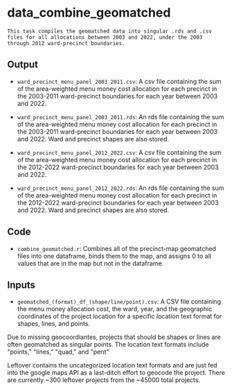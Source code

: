 # data_combine_geomatched
    This task compiles the geomatched data into singular .rds and .csv files for all allocations between 2003 and 2022, under the 2003 through 2012 ward-precinct boundaries.
## Output
* `ward_precinct_menu_panel_2003_2011.csv`: 
A csv file containing the sum of the area-weighted menu money cost allocation for each precinct in the 2003-2011 ward-precinct boundaries for each year between 2003 and 2022.
* `ward_precinct_menu_panel_2003_2011.rds`: 
An rds file containing the sum of the area-weighted menu money cost allocation for each precinct in the 2003-2011 ward-precinct boundaries for each year between 2003 and 2022. Ward and precinct shapes are also stored.

* `ward_precinct_menu_panel_2012_2022.csv`: 
A csv file containing the sum of the area-weighted menu money cost allocation for each precinct in the 2012-2022 ward-precinct boundaries for each year between 2003 and 2022.
* `ward_precinct_menu_panel_2012_2022.rds`: 
An rds file containing the sum of the area-weighted menu money cost allocation for each precinct in the 2012-2022 ward-precinct boundaries for each year between 2003 and 2022. Ward and precinct shapes are also stored.


## Code
* `combine_geomatched.r`: Combines all of the precinct-map geomatched files into one dataframe, binds them to the map, and assigns 0 to all values that are in the map but not in the dataframe.

## Inputs
* `geomatched_(format)_df_(shape/line/point).csv`: A CSV file containing the menu money allocation cost, the ward, year, and the geographic coordinates of the project location for a specific location text format for shapes, lines, and points.

Due to missing geocoordiantes, projects that should be shapes or lines are often geomatched as singular points.
The location text formats include "points," "lines," "quad," and "pent"

Leftover contains the uncategorized location text formats and are just fed into the google maps API as a last-ditch effort to geocode the project. 
There are currently ~300 leftover projects from the ~45000 total projects.
